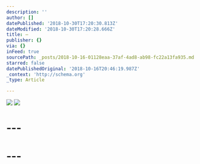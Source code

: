 ```yaml
---
description: ''
author: []
datePublished: '2018-10-30T17:20:30.813Z'
dateModified: '2018-10-30T17:20:28.666Z'
title: —
publisher: {}
via: {}
inFeed: true
sourcePath: _posts/2018-10-16-01128eaa-37af-4ad8-ab98-fc22a13fa935.md
starred: false
datePublishedOriginal: '2018-10-16T20:46:19.987Z'
_context: 'http://schema.org'
_type: Article

---
```

![](https://the-grid-user-content.s3-us-west-2.amazonaws.com/661b7dcd-650b-47c0-8c04-5de283df34c7.jpg)
![](https://the-grid-user-content.s3-us-west-2.amazonaws.com/f1ff32c5-4cea-4a02-96e7-b413afef525f.jpg)

# ---

# ---